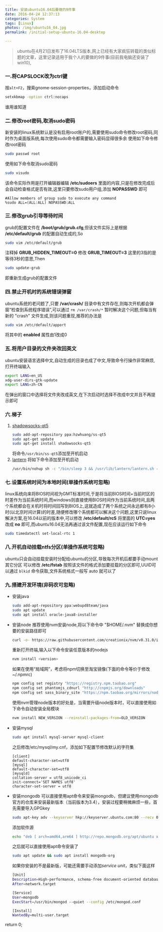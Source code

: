 ```yaml
---
title: 安装ubuntu16.04后要做的9件事
date: 2016-04-24 12:37:13
categories: System
tags: [Linux]
photos: /img/ubuntu16_04.jpg
permalink: /initial-setup-ubuntu-16.04-desktop

---
```


> ubuntu在4月21日发布了16.04LTS版本,网上已经有大家疯狂转载的类似标题的文章，这里记录适用于我个人的要做的9件事(目前我电脑还安装了win10),

### 一.将CAPSLOCK改为ctrl键
按`alt+F2`，搜索gnome-session-properties，添加启动命令
```bash
setxkbmap -option ctrl:nocaps
```
谁用谁知道

### 二.修改root密码,取消sudo密码
新安装的linux系统默认是没有启用root账户的,需要使用sudo命令修改root密码,同时作为桌面版系统,每次使用sudo命令都需要输入密码显得很多余
使用如下命令修改root密码
```bash
sudo passwd root
```

使用如下命令取消sudo密码
```bash
sudo visudo
```
该命令实际作用是打开编辑器编辑 **/etc/sudoers** 里面的内容,只是在修改完成后会自动检查格式是否有效,这里只要修改sudo用户组,添加 **NOPASSWD** 即可
```
#Allow members of group sudo to execute any command
%sudo ALL=(ALL:ALL) NOPASSWD:ALL
```

<!-- more -->
### 三.修改grub引导等待时间
grub的配置文件在 **/boot/grub/grub.cfg**,但该文件实际上是根据 **/etc/default/grub** 的配置自动生成的,So
```bash
sudo vim /etc/default/grub
```
注释掉 **GRUB_HIDDEN_TIMEOUT=0** 修改 **GRUB_TIMEOUT=3** 这里的3指的是等待3秒的意思,Then
```bash
sudo update-grub
```
即重新生成grub的配置文件

### 四.禁止开机时的系统错误弹窗
ubuntu系统的老问题了,只要 **/var/crash/** 目录中有文件存在,则每次开机都会弹窗“检查到系统程序错误”,可以通过 `rm /var/crash/*` 暂时解决这个问题,但每当有新的 "crash" 文件生成,则该问题重现,推荐的办法是
```bash
sudo vim /etc/default/apport
```
将其中的 **enabled** 属性由1改成0

### 五.将用户目录的文件夹改回英文
ubuntu安装语言选择中文,自动生成的目录也成了中文,导致命令行操作非常麻烦,打开终端输入
```bash
export LANG=en_US
xdg-user-dirs-gtk-update
export LANG=zh-CN
```
在弹出的窗口中选择将文件夹改成英文,在下次启动时选择不改成中文并且不再提示即可

### 六.梯子
1. [shadowsocks-qt5](https://github.com/shadowsocks/shadowsocks-qt5)
    ```bash
    sudo add-apt-repository ppa:hzwhuang/ss-qt5
    sudo apt-get update
    sudo apt-get install shadowsocks-qt5
    ```
    将命令`/usr/bin/ss-qt5`添加至开机启动
1. [lantern](https://github.com/getlantern/lantern)
    将如下命令添加至开机启动
    ```bash
    /usr/bin/nohup sh -c "/bin/sleep 3 && /usr/lib/lantern/lantern.sh -addr 0.0.0.0:8787 -startup=true &> /dev/null" &> /dev/null
    ```

### 七.设置系统时间为本地时间(单操作系统可忽略)
linux系统向来将BIOS时间视为GMT标准时间,于是将当前BIOS时间+当前时区的时差作为当前系统时间,而windows则直接使用BIOS时间作为当前系统时间,且两个系统都会在关机时将时间回写到BIOS上,这就造成了两个系统之间永远都有8小时(以北京时间计算)的时差,随便修改哪个系统都可以解决这个问题,这里只说linux解决方案,在16.04以前的版本中,可以修改 **/etc/default/rcS** 将里面的 **UTC=yes** 改成 **no** 即可,而ubuntu16.04无法再通过该文件配置,现在应该运行如下命令
```bash
sudo timedatectl set-local-rtc 1
```

### 八.开机自动挂载ntfs分区(单操作系统可忽略)
ubuntu只会自动挂载安装时分配给ubuntu的分区,导致每次开机后都要手动mount其它分区
可以修改 **/etc/fstab** 按照该文件的格式添加要挂载的分区即可,UUID可以通过 `blkid` 命令获取,文件系统格式一般写 auto 就可以了

### 九.搭建开发环境(非码农可忽略)
- 安装java
    ```bash
    sudo add-apt-repository ppa:webupd8team/java
    sudo apt update
    sudo apt install oracle-java8-installer
    ```
- 安装node
    推荐使用nvm安装node,将以下命令中 "$HOME/.nvm" 替换成你想要的安装路径即可
    ```bash
    curl -o- https://raw.githubusercontent.com/creationix/nvm/v0.31.0/install.sh | NVM_DIR="$HOME/.nvm" bash
    ```
    重新打开终端,输入以下命令安装任意版本的nodejs
    ```bash
    nvm install <version>
    ```
    如果在使用“局域网”，考虑将npm切换至淘宝镜像(下面的命令等价于修改~/.npmrc)
    ```bash
    npm config set registry "https://registry.npm.taobao.org"
    npm config set phantomjs_cdnurl "http://cnpmjs.org/downloads"
    npm config set sass_binary_site "https://npm.taobao.org/mirrors/node-sass/"
    ```
    使用nvm管理node版本的好处是，当需要升级node版本时，可以直接使用如下命令自动安装全局模块
    ```bash
    nvm install NEW_VERSION --reinstall-packages-from=OLD_VERSION
    ```
- 安装mysql
	```bash
	sudo apt install mysql-server mysql-client
	```
    之后修改/etc/mysql/my.cnf，添加如下配置节修改默认的字符集
    ```
    [client]
    default-character-set=utf8
    [mysql]
    default-character-set=utf8
    [mysqld]
    collation-server = utf8_unicode_ci
    init-connect='SET NAMES utf8'
    character-set-server = utf8
    ```
- 安装mongodb
	可以直接使用apt命令来安装mongodb，但建议使用mongodb官方的仓库来安装最新版本（当前版本为3.4），安装过程要稍微麻烦一些，首先需要导入GPGkey
    ```bash
    sudo apt-key adv --keyserver hkp://keyserver.ubuntu.com:80 --recv 0C49F3730359A14518585931BC711F9BA15703C6
	```
    添加软件源
    ```bash
    echo "deb [ arch=amd64,arm64 ] http://repo.mongodb.org/apt/ubuntu xenial/mongodb-org/3.4 multiverse" | sudo tee /etc/apt/sources.list.d/mongodb-org-3.4.list
    ```
    之后就可以直接使用apt命令安装了
    ```bash
    sudo apt update && sudo apt install mongodb-org
    ```
    如果你安装的不是最新版，可能还需要手动添加*service unit*，类似下面这样
    ```bash
    [Unit]
    Description=High-performance, schema-free document-oriented database
    After=network.target

    [Service]
    User=mongodb
    ExecStart=/usr/bin/mongod --quiet --config /etc/mongod.conf

    [Install]
    WantedBy=multi-user.target
    ```

return 0;
